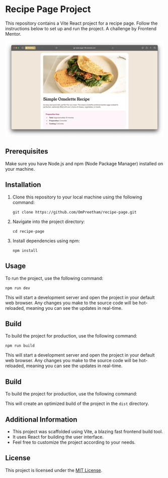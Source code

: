 # Recipe Page Project

This repository contains a Vite React project for a recipe page. Follow the instructions below to set up and run the project. A challenge by Frontend Mentor.

![Preview](/public/preview.png)

## Prerequisites

Make sure you have Node.js and npm (Node Package Manager) installed on your machine.

## Installation

1. Clone this repository to your local machine using the following command:

   ```
   git clone https://github.com/OmPreetham/recipe-page.git
   ```

2. Navigate into the project directory:

   ```
   cd recipe-page
   ```

3. Install dependencies using npm:

   ```
   npm install
   ```

## Usage

To run the project, use the following command:

```
npm run dev
```

This will start a development server and open the project in your default web browser. Any changes you make to the source code will be hot-reloaded, meaning you can see the updates in real-time.

## Build

To build the project for production, use the following command:

```
npm run build
```

This will start a development server and open the project in your default web browser. Any changes you make to the source code will be hot-reloaded, meaning you can see the updates in real-time.

## Build

To build the project for production, use the following command:

This will create an optimized build of the project in the `dist` directory.

## Additional Information

- This project was scaffolded using Vite, a blazing fast frontend build tool.
- It uses React for building the user interface.
- Feel free to customize the project according to your needs.

## License

This project is licensed under the [MIT License](LICENSE).
